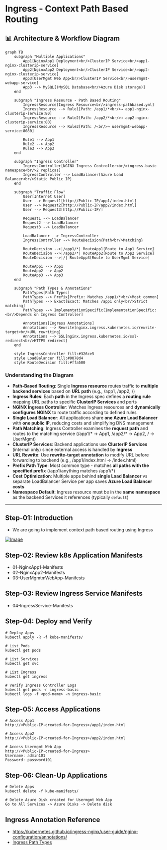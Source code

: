 # Ingress - Context Path Based Routing

## 📊 Architecture & Workflow Diagram

```mermaid
graph TB
    subgraph "Multiple Applications"
        App1[NginxApp1 Deployment<br/>ClusterIP Service<br/>app1-nginx-clusterip-service]
        App2[NginxApp2 Deployment<br/>ClusterIP Service<br/>app2-nginx-clusterip-service]
        App3[UserMgmt Web App<br/>ClusterIP Service<br/>usermgmt-webapp-service]
        App3 --> MySQL[(MySQL Database<br/>Azure Disk storage)]
    end
    
    subgraph "Ingress Resource - Path Based Routing"
        IngressResource[Ingress Resource<br/>ingress-pathbased.yml]
        IngressResource --> Rule1[Path: /app1/*<br/>→ app1-nginx-clusterip-service:80]
        IngressResource --> Rule2[Path: /app2/*<br/>→ app2-nginx-clusterip-service:80]
        IngressResource --> Rule3[Path: /<br/>→ usermgmt-webapp-service:8080]
        
        Rule1 --> App1
        Rule2 --> App2
        Rule3 --> App3
    end
    
    subgraph "Ingress Controller"
        IngressController[NGINX Ingress Controller<br/>ingress-basic namespace<br/>2 replicas]
        IngressController --> LoadBalancer[Azure Load Balancer<br/>Static Public IP]
    end
    
    subgraph "Traffic Flow"
        User[Internet User]
        User --> Request1[http://Public-IP/app1/index.html]
        User --> Request2[http://Public-IP/app2/index.html]
        User --> Request3[http://Public-IP/]
        
        Request1 --> LoadBalancer
        Request2 --> LoadBalancer
        Request3 --> LoadBalancer
        
        LoadBalancer --> IngressController
        IngressController --> RouteDecision{Path<br/>Matching}
        
        RouteDecision -->|/app1/*| RouteApp1[Route to App1 Service]
        RouteDecision -->|/app2/*| RouteApp2[Route to App2 Service]
        RouteDecision -->|/| RouteApp3[Route to UserMgmt Service]
        
        RouteApp1 --> App1
        RouteApp2 --> App2
        RouteApp3 --> App3
    end
    
    subgraph "Path Types & Annotations"
        PathTypes[Path Types]
        PathTypes --> Prefix[Prefix: Matches /app1/*<br/>Most common]
        PathTypes --> Exact[Exact: Matches /app1 only<br/>Strict matching]
        PathTypes --> ImplementationSpecific[ImplementationSpecific:<br/>Depends on Ingress Controller]
        
        Annotations[Ingress Annotations]
        Annotations --> Rewrite[nginx.ingress.kubernetes.io/rewrite-target<br/>URL rewriting]
        Annotations --> SSL[nginx.ingress.kubernetes.io/ssl-redirect<br/>HTTPS redirect]
    end
    
    style IngressController fill:#326ce5
    style LoadBalancer fill:#0078d4
    style RouteDecision fill:#ffa500
```

### Understanding the Diagram

- **Path-Based Routing**: Single **Ingress resource** routes traffic to **multiple backend services** based on **URL path** (e.g., /app1, /app2, /)
- **Ingress Rules**: Each **path** in the Ingress spec defines a **routing rule** mapping URL paths to specific **ClusterIP Services** and ports
- **NGINX Ingress Controller**: Watches Ingress resources and **dynamically configures NGINX** to route traffic according to defined rules
- **Single Load Balancer**: All applications share **one Azure Load Balancer** with **one public IP**, reducing costs and simplifying DNS management
- **Path Matching**: Ingress Controller examines the **request path** and routes to the matching service (/app1/* → App1, /app2/* → App2, / → UserMgmt)
- **ClusterIP Services**: Backend applications use **ClusterIP Services** (internal only) since external access is handled by **Ingress**
- **URL Rewrite**: Use **rewrite-target annotation** to modify URL before forwarding to backend (e.g., /app1/index.html → /index.html)
- **Prefix Path Type**: Most common type - matches **all paths with the specified prefix** (/app1/anything matches /app1/*)
- **Cost Optimization**: Multiple apps behind **single Load Balancer** vs separate LoadBalancer Service per app saves **Azure Load Balancer costs**
- **Namespace Default**: Ingress resource must be in the **same namespace** as the backend Services it references (typically `default`)

---

## Step-01: Introduction
- We are going to implement context path based routing using Ingress

[![Image](https://www.stacksimplify.com/course-images/azure-aks-ingress-path-based-routing.png "Azure AKS Kubernetes - Masterclass")](https://www.udemy.com/course/aws-eks-kubernetes-masterclass-devops-microservices/?referralCode=257C9AD5B5AF8D12D1E1)

## Step-02: Review k8s Application Manifests
- 01-NginxApp1-Manifests
- 02-NginxApp2-Manifests
- 03-UserMgmtmWebApp-Manifests

## Step-03: Review Ingress Service Manifests
- 04-IngressService-Manifests

## Step-04: Deploy and Verify
```t
# Deploy Apps
kubectl apply -R -f kube-manifests/

# List Pods
kubectl get pods

# List Services
kubectl get svc

# List Ingress
kubectl get ingress

# Verify Ingress Controller Logs
kubectl get pods -n ingress-basic
kubectl logs -f <pod-name> -n ingress-basic
```

## Step-05: Access Applications
```t
# Access App1
http://<Public-IP-created-for-Ingress>/app1/index.html

# Access App2
http://<Public-IP-created-for-Ingress>/app2/index.html

# Access Usermgmt Web App
http://<Public-IP-created-for-Ingress>
Username: admin101
Password: password101
```

## Step-06: Clean-Up Applications
```t
# Delete Apps
kubectl delete -f kube-manifests/

# Delete Azure Disk created for Usermgmt Web App
Go to All Services -> Azure Disks -> Delete disk
```

## Ingress Annotation Reference
- https://kubernetes.github.io/ingress-nginx/user-guide/nginx-configuration/annotations/
- [Ingress Path Types](https://kubernetes.io/docs/concepts/services-networking/ingress/#path-types)

